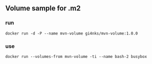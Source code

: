 ## Volume sample for .m2

### run
	docker run -d -P --name mvn-volume gi4nks/mvn-volume:1.0.0

### use 
	docker run --volumes-from mvn-volume -ti --name bash-2 busybox


